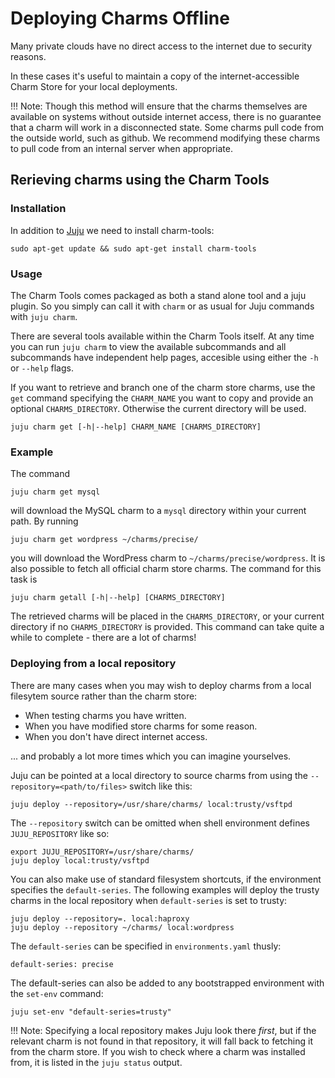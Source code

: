 # Deploying Charms Offline

Many private clouds have no direct access to the internet due to security
reasons.

In these cases it's useful to maintain a copy of the internet-accessible
Charm Store for your local deployments.

!!! Note: Though this method will ensure that the charms themselves are
available on systems without outside internet access, there is no
guarantee that a charm will work in a disconnected state. Some charms
pull code from the outside world, such as github. We recommend modifying
these charms to pull code from an internal server when appropriate.

## Rerieving charms using the Charm Tools

### Installation

In addition to [Juju](https://jujucharms.com/docs/#installation) we need
to install charm-tools:

```
sudo apt-get update && sudo apt-get install charm-tools
```

### Usage

The Charm Tools comes packaged as both a stand alone tool and a juju plugin.
So you simply can call it with `charm` or as usual for Juju commands with
`juju charm`.

There are several tools available within the Charm Tools itself. At any time
you can run `juju charm` to view the available subcommands and all subcommands
have independent help pages, accesible using either the `-h` or `--help` flags.

If you want to retrieve and branch one of the charm store charms, use the `get`
command specifying the `CHARM_NAME` you want to copy and provide an optional
`CHARMS_DIRECTORY`. Otherwise the current directory will be used.

```
juju charm get [-h|--help] CHARM_NAME [CHARMS_DIRECTORY]
```

### Example

The command

```
juju charm get mysql
```

will download the MySQL charm to a `mysql` directory within your current path. By
running

```
juju charm get wordpress ~/charms/precise/
```

you will download the WordPress charm to `~/charms/precise/wordpress`. It is also
possible to fetch all official charm store charms. The command for this task is

```
juju charm getall [-h|--help] [CHARMS_DIRECTORY]
```

The retrieved charms will be placed in the `CHARMS_DIRECTORY`, or your current
directory if no `CHARMS_DIRECTORY` is provided. This command can take quite a
while to complete - there are a lot of charms!

### Deploying from a local repository

There are many cases when you may wish to deploy charms from a local filesytem
source rather than the charm store:

  - When testing charms you have written.
  - When you have modified store charms for some reason.
  - When you don't have direct internet access.

... and probably a lot more times which you can imagine yourselves.

Juju can be pointed at a local directory to source charms from using the
`--repository=<path/to/files>` switch like this:

```
juju deploy --repository=/usr/share/charms/ local:trusty/vsftpd
```

The `--repository` switch can be omitted when shell environment
defines `JUJU_REPOSITORY` like so:

```
export JUJU_REPOSITORY=/usr/share/charms/
juju deploy local:trusty/vsftpd
```

You can also make use of standard filesystem shortcuts, if the environment
specifies the `default-series`. The following examples will deploy the trusty
charms in the local repository when `default-series` is set to trusty:

```
juju deploy --repository=. local:haproxy
juju deploy --repository ~/charms/ local:wordpress
```

The `default-series` can be specified in `environments.yaml` thusly:

```
default-series: precise
```

The default-series can also be added to any bootstrapped environment with
the `set-env` command:

```
juju set-env "default-series=trusty"
```

!!! Note: Specifying a local repository makes Juju look there *first*, but if
the relevant charm is not found in that repository, it will fall back to
fetching it from the charm store. If you wish to check where a charm was
installed from, it is listed in the `juju status` output.
